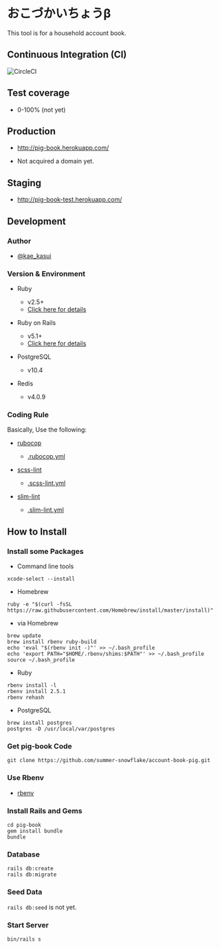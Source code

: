 おこづかいちょうβ
=======

This tool is for a household account book.

## Continuous Integration (CI)

![CircleCI](https://circleci.com/gh/summer-snowflake/pig-book/tree/master.svg?style=shield&circle-token=e90d1bd5a4b016ea384ddf835b97ac7429035b8d)

## Test coverage

- 0-100% (not yet)

## Production

- http://pig-book.herokuapp.com/

- Not acquired a domain yet.

## Staging

- http://pig-book-test.herokuapp.com/

## Development

### Author

- [@kae_kasui](https://twitter.com/kae_kasui)

### Version & Environment

- Ruby
  - v2.5+
  - [Click here for details](https://github.com/summer-snowflake/pig-book/blob/master/Gemfile#L8)

- Ruby on Rails
  - v5.1+
  - [Click here for details](https://github.com/summer-snowflake/pig-book/blob/master/Gemfile#L10)

- PostgreSQL
  - v10.4

- Redis
  - v4.0.9

### Coding Rule

Basically, Use the following:

- [rubocop](https://github.com/bbatsov/rubocop)
  - [.rubocop.yml](https://github.com/summer-snowflake/pig-book/blob/master/.rubocop.yml)

- [scss-lint](https://github.com/brigade/scss-lint)
  - [.scss-lint.yml](https://github.com/summer-snowflake/pig-book/blob/master/.scss-lint.yml)

- [slim-lint](https://github.com/sds/slim-lint)
  - [.slim-lint.yml](https://github.com/summer-snowflake/pig-book/blob/master/.slim-lint.yml)


## How to Install

### Install some Packages

- Command line tools

```
xcode-select --install
```

- Homebrew

```
ruby -e "$(curl -fsSL https://raw.githubusercontent.com/Homebrew/install/master/install)"

```

- via Homebrew

```
brew update
brew install rbenv ruby-build
echo 'eval "$(rbenv init -)"' >> ~/.bash_profile
echo 'export PATH="$HOME/.rbenv/shims:$PATH"' >> ~/.bash_profile
source ~/.bash_profile
```

- Ruby

```
rbenv install -l
rbenv install 2.5.1
rbenv rehash
```

- PostgreSQL

```
brew install postgres
postgres -D /usr/local/var/postgres
```

### Get pig-book Code

```
git clone https://github.com/summer-snowflake/account-book-pig.git
```

### Use Rbenv

- [rbenv](https://github.com/rbenv/rbenv)

### Install Rails and Gems

```
cd pig-book
gem install bundle
bundle
```

### Database

```
rails db:create
rails db:migrate
```

### Seed Data

`rails db:seed` is not yet.

### Start Server

```
bin/rails s
```

